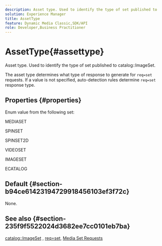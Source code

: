 ```yaml
---
description: Asset type. Used to identify the type of set published to catalog ImageSet.
solution: Experience Manager
title: AssetType
feature: Dynamic Media Classic,SDK/API
role: Developer,Business Practitioner
---
```


# AssetType{#assettype}

Asset type. Used to identify the type of set published to catalog::ImageSet.

The asset type determines what type of response to generate for `req=set` requests. If a value is not specified, auto-detection rules determine `req=set` response type.

## Properties {#properties}

Enum value from the following set:

MEDIASET

SPINSET

SPINSET2D

VIDEOSET

IMAGESET

ECATALOG

## Default {#section-b94ce61423194729918456103ef3f72c}

None.

## See also {#section-235f9f5522024d3682ee7cc0101eb7ba}

[catalog::ImageSet](../../../../../../is-api/image-catalog/image-serving-api-ref/c-image-catalog-reference/c-image-svg-data-reference/c-image-data-reference/r-imageset-cat.md#reference-4764d347afd64afdaede9a74c7565256) , [req=set](/help/aem-is-ir-api/is-api/http-ref/image-serving-api-ref/c-http-protocol-reference/c-command-reference/r-req/r-req.md), [Media Set Requests](/help/aem-is-ir-api/is-api/http-ref/image-serving-api-ref/c-http-protocol-reference/c-syntax-and-features/r-media-set-requests.md) 

